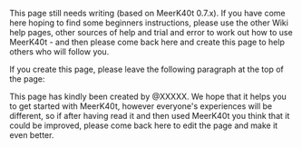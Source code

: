 This page still needs writing (based on MeerK40t 0.7.x). If you have come here hoping to find some beginners instructions, please use the other Wiki help pages, other sources of help and trial and error to work out how to use MeerK40t - and then please come back here and create this page to help others who will follow you.

If you create this page, please leave the following paragraph at the top of the page:

This page has kindly been created by @XXXXX. We hope that it helps you to get started with MeerK40t, however everyone's experiences will be different, so if after having read it and then used MeerK40t you think that it could be improved, please come back here to edit the page and make it even better.